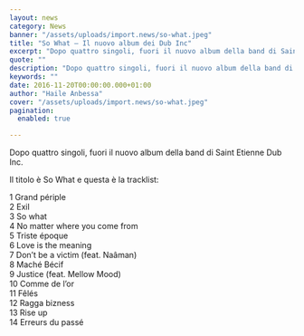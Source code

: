 ```yaml
---
layout: news
category: News
banner: "/assets/uploads/import.news/so-what.jpeg"
title: "So What – Il nuovo album dei Dub Inc"
excerpt: "Dopo quattro singoli, fuori il nuovo album della band di Saint Etienne Dub Inc. Il titolo è So What e questa è la tracklist: 1 Grand périple 2 Exil 3 So what 4 No matter where you come from 5 Triste époque 6 Love is the meaning 7 Don’t be a victim (feat. Naâman) 8 [&hellip"
quote: ""
description: "Dopo quattro singoli, fuori il nuovo album della band di Saint Etienne Dub Inc. Il titolo è So What e questa è la tracklist: 1 Grand périple 2 Exil 3 So what 4 No matter where you come from 5 Triste époque 6 Love is the meaning 7 Don’t be a victim (feat. Naâman) 8 [&hellip"
keywords: ""
date: 2016-11-20T00:00:00.000+01:00
author: "Haile Anbessa"
cover: "/assets/uploads/import.news/so-what.jpeg"
pagination:
  enabled: true

---
```


Dopo quattro singoli, fuori il nuovo album della band di Saint Etienne Dub Inc.

Il titolo è So What e questa è la tracklist:

1 Grand périple  
2 Exil  
3 So what  
4 No matter where you come from  
5 Triste époque  
6 Love is the meaning  
7 Don’t be a victim (feat. Naâman)  
8 Maché Bécif  
9 Justice (feat. Mellow Mood)  
10 Comme de l’or  
11 Fêlés  
12 Ragga bizness  
13 Rise up  
14 Erreurs du passé